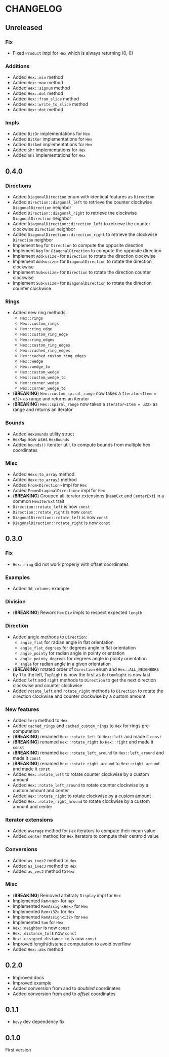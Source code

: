 # CHANGELOG

## Unreleased

### Fix

* Fixed `Product` impl for `Hex` which is always returning (0, 0)

### Additions

* Added `Hex::min` method
* Added `Hex::max` method
* Added `Hex::signum` method
* Added `Hex::dot` method
* Added `Hex::from_slice` method
* Added `Hex::write_to_slice` method
* Added `Hex::dot` method

### Impls

* Added `BitOr` implementations for `Hex`
* Added `BitXor` implementations for `Hex`
* Added `BitAnd` implementations for `Hex`
* Added `Shr` implementations for `Hex`
* Added `Shl` implementations for `Hex`

## 0.4.0 

### Directions

* Added `DiagonalDirection` enum with identical features as `Direction`
* Added `Direction::diagonal_left` to retrieve the counter clockwise `DiagonalDirection` neighbor
* Added `Direction::diagonal_right` to retrieve the clockwise `DiagonalDirection` neighbor
* Added `DiagonalDirection::direction_left` to retrieve the counter clockwise `Direction` neighbor
* Added `DiagonalDirection::direction_right` to retrieve the clockwise `Direction` neighbor
* Implement `Neg` for `Direction` to compute the opposite direction
* Implement `Neg` for `DiagonalDirection` to compute the opposite direction
* Implement `Add<usize>` for `Direction` to rotate the direction clockwise
* Implement `Add<usize>` for `DiagonalDirection` to rotate the direction clockwise
* Implement `Sub<usize>` for `Direction` to rotate the direction counter clockwise
* Implement `Sub<usize>` for `DiagonalDirection` to rotate the direction counter clockwise

### Rings

* Added new ring methods:
  * `Hex::rings`
  * `Hex::custom_rings`
  * `Hex::ring_edge`
  * `Hex::custom_ring_edge`
  * `Hex::ring_edges`
  * `Hex::custom_ring_edges`
  * `Hex::cached_ring_edges`
  * `Hex::cached_custom_ring_edges`
  * `Hex::wedge`
  * `Hex::wedge_to`
  * `Hex::custom_wedge`
  * `Hex::custom_wedge_to`
  * `Hex::corner_wedge`
  * `Hex::corner_wedge_to`
* (**BREAKING**) `Hex::custom_spiral_range` now takes a `Iterator<Item = u32>` as range and returns an iterator
* (**BREAKING**) `Hex::spiral_range` now takes a `Iterator<Item = u32>` as range and returns an iterator

### Bounds

* Added `HexBounds` utility struct
* `HexMap` now uses `HexBounds`
* Added `bounds()` iterator util, to compute bounds from multiple hex coordinates

### Misc

* Added `Hexx:to_array` method
* Added `Hexx:to_array3` method
* Added `From<Direction>` impl for `Hex`
* Added `From<DiagonalDirection>` impl for `Hex`
* (**BREAKING**) Grouped all iterator extensions (`MeanExt` and `CenterExt`) in a common `HexIterExt` trait
* `Direction::rotate_left` is now `const`
* `Direction::rotate_right` is now `const`
* `DiagonalDirection::rotate_left` is now `const`
* `DiagonalDirection::rotate_right` is now `const`

## 0.3.0

### Fix

* `Hex::ring` did not work properly with offset coordinates

### Examples

* Added `3d_columns` example

### Division

* (**BREAKING**) Rework `Hex` `Div` impls to respect expected `length`

### Direction

* Added angle methods to `Direction`:
  - `angle_flat` for radian angle in flat orientation
  - `angle_flat_degrees` for degrees angle in flat orientation
  - `angle_pointy` for radian angle in pointy orientation
  - `angle_pointy_degrees` for degrees angle in pointy orientation
  - `angle` for radian angle in a given orientation
* (**BREAKING**) rotated order of `Direction` enum and `Hex::ALL_NEIGHBORS` by 1 to the left, `TopRight` is now the first as `BottomRight` is now last
* Added `left` and `right` methods to `Direction` to get the next direction clockwise and counter clockwise
* Added `rotate_left` and `rotate_right` methods to `Direction` to rotate the direction clockwise and counter clockwise by a custom amount

### New features

* Added `lerp` method to `Hex`
* Added `cached_rings` and `cached_custom_rings` to `Hex` for rings pre-computation
* (**BREAKING**) renamed `Hex::rotate_left` to `Hex::left` and made it `const`
* (**BREAKING**) renamed `Hex::rotate_right` to `Hex::right` and made it `const`
* (**BREAKING**) renamed `Hex::rotate_left_around` to `Hex::left_around` and made it `const`
* (**BREAKING**) renamed `Hex::rotate_right_around` to `Hex::right_around` and made it `const`
* Added `Hex::rotate_left` to rotate counter clockwise by a custom amount
* Added `Hex::rotate_left_around` to rotate counter clockwise by a custom amount and center
* Added `Hex::rotate_right` to rotate clockwise by a custom amount
* Added `Hex::rotate_right_around` to rotate clockwise by a custom amount and center

### Iterator extensions

* Added `average` method for `Hex` iterators to compute their mean value
* Added `center` method for `Hex` iterators to compute their centroid value

### Conversions

* Added `as_ivec2` method to `Hex`
* Added `as_ivec3` method to `Hex`
* Added `as_vec2` method to `Hex`

### Misc

* (**BREAKING**) Removed arbitraty `Display` impl for `Hex`
* Implemented `Rem<Hex>` for `Hex`
* Implemented `RemAssign<Hex>` for `Hex`
* Implemented `Rem<i32>` for `Hex`
* Implemented `RemAssign<i32>` for `Hex`
* Implemented `Sum` for `Hex`
* `Hex::neighbor` is now `const`
* `Hex::distance_to` is now `const`
* `Hex::unsigned_distance_to` is now `const`
* Improved length/distance computation to avoid overflow
* Added `Hex::abs` method

## 0.2.0

* Improved docs
* Improved example
* Added conversion from and to *doubled* coordinates
* Added conversion from and to *offset* coordinates

## 0.1.1

* `bevy` dev dependency fix

## 0.1.0

First version
